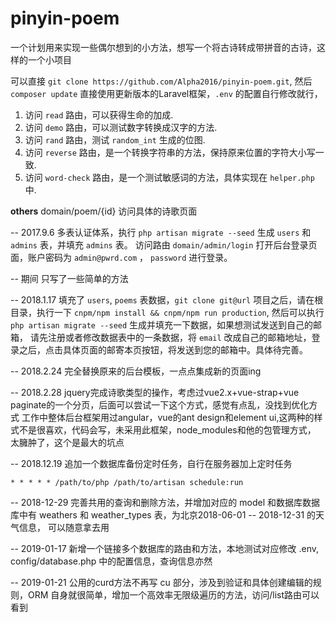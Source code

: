 # pinyin-poem
一个计划用来实现一些偶尔想到的小方法，想写一个将古诗转成带拼音的古诗，这样的一个小项目

可以直接 `git clone https://github.com/Alpha2016/pinyin-poem.git`, 然后 `composer update` 直接使用更新版本的Laravel框架，`.env` 的配置自行修改就行，
1. 访问 `read` 路由，可以获得生命的加成.
2. 访问 `demo` 路由，可以测试数字转换成汉字的方法.
3. 访问 `rand` 路由，测试 `random_int` 生成的位图.
4. 访问 `reverse` 路由，是一个转换字符串的方法，保持原来位置的字符大小写一致.
5. 访问 `word-check` 路由，是一个测试敏感词的方法，具体实现在 `helper.php` 中.

**others**
domain/poem/{id}   访问具体的诗歌页面

-- 2017.9.6
多表认证体系，执行 `php artisan migrate --seed` 生成  `users` 和 `admins` 表，并填充 `admins` 表。
访问路由 `domain/admin/login` 打开后台登录页面，账户密码为 `admin@pwrd.com` ， `password` 进行登录。

-- 期间
只写了一些简单的方法

-- 2018.1.17
填充了 `users`, `poems` 表数据，`git clone git@url` 项目之后，请在根目录，执行一下 `cnpm/npm install && cnpm/npm run production`,
 然后可以执行 `php artisan migrate --seed` 生成并填充一下数据，如果想测试发送到自己的邮箱，
 请先注册或者修改数据表中的一条数据，将 `email` 改成自己的邮箱地址，登录之后，点击具体页面的邮寄本页按钮，将发送到您的邮箱中。具体待完善。

-- 2018.2.24
完全替换原来的后台模板，一点点集成新的页面ing

-- 2018.2.28
jquery完成诗歌类型的操作，考虑过vue2.x+vue-strap+vue paginate的一个分页，后面可以尝试一下这个方式，感觉有点乱，没找到优化方式
工作中整体后台框架用过angular，vue的ant design和element ui,这两种的样式不是很喜欢，代码会写，未采用此框架，node_modules和他的包管理方式，
太臃肿了，这个是最大的坑点

-- 2018.12.19
追加一个数据库备份定时任务，自行在服务器加上定时任务
```
* * * * * /path/to/php /path/to/artisan schedule:run
```

-- 2018-12-29
完善共用的查询和删除方法，并增加对应的 model 和数据库数据库中有 weathers 和 weather_types 表，为北京2018-06-01 -- 2018-12-31 的天气信息，
可以随意拿去用

-- 2019-01-17
新增一个链接多个数据库的路由和方法，本地测试对应修改 .env, config/database.php 中的配置信息，查询信息亦然


-- 2019-01-21
公用的curd方法不再写 cu 部分，涉及到验证和具体创建编辑的规则，ORM 自身就很简单，增加一个高效率无限级遍历的方法，访问/list路由可以看到
